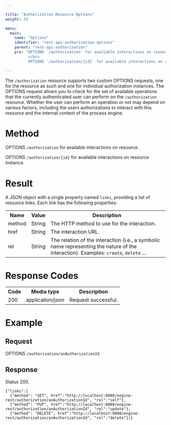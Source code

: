 ```yaml
---

title: "Authorization Resource Options"
weight: 50

menu:
  main:
    name: "Options"
    identifier: "rest-api-authorization-options"
    parent: "rest-api-authorization"
    pre: "OPTIONS `/authorization` for available interactions on resource
          </br>
          OPTIONS `/authorization/{id}` for available interactions on resource instance"

---
```



The `/authorization` resource supports two custom OPTIONS requests, one for the resource as such and one for individual authorization instances. The OPTIONS request allows you to check for the set of available operations that the currently authenticated user can perform on the `/authorization` resource. Whether the user can perform an operation or not may depend on various factors, including the users authorizations to interact with this resource and the internal context of the process engine.

# Method

OPTIONS `/authorization` for available interactions on resource.

OPTIONS `/authorization/{id}` for available interactions on resource instance.


# Result

A JSON object with a single property named `links`, providing a list of resource links. Each link has the following properties:

<table class="table table-striped">
  <tr>
    <th>Name</th>
    <th>Value</th>
    <th>Description</th>
  </tr>
  <tr>
    <td>method</td>
    <td>String</td>
    <td>The HTTP method to use for the interaction.</td>
  </tr>
  <tr>
    <td>href</td>
    <td>String</td>
    <td>The interaction URL.</td>
  </tr>
  <tr>
    <td>rel</td>
    <td>String</td>
    <td>The relation of the interaction (i.e., a symbolic name representing the nature of the interaction). Examples: <code>create</code>, <code>delete</code> ...</td>
  </tr>
</table>


# Response Codes

<table class="table table-striped">
  <tr>
    <th>Code</th>
    <th>Media type</th>
    <th>Description</th>
  </tr>
  <tr>
    <td>200</td>
    <td>application/json</td>
    <td>Request successful.</td>
  </tr>
</table>

# Example

## Request

OPTIONS `/authorization/anAuthorizationId`

## Response

Status 200.

    {"links":[
      {"method": "GET", href":"http://localhost:8080/engine-rest/authorization/anAuthorizationId", "rel":"self"},
      {"method": "PUT", href":"http://localhost:8080/engine-rest/authorization/anAuthorizationId", "rel":"update"},
      {"method": "DELETE", href":"http://localhost:8080/engine-rest/authorization/anAuthorizationId", "rel":"delete"}]}

